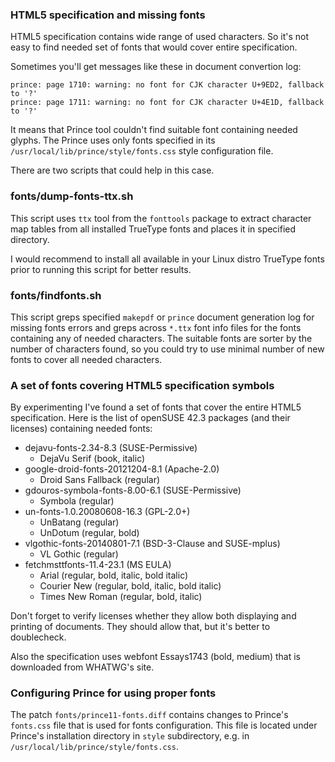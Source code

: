 ### HTML5 specification and missing fonts

HTML5 specification contains wide range of used characters. So it's not easy
to find needed set of fonts that would cover entire specification.

Sometimes you'll get messages like these in document convertion log:
```
prince: page 1710: warning: no font for CJK character U+9ED2, fallback to '?'
prince: page 1711: warning: no font for CJK character U+4E1D, fallback to '?'
```

It means that Prince tool couldn't find suitable font containing needed
glyphs. The Prince uses only fonts specified in its
`/usr/local/lib/prince/style/fonts.css` style configuration file.

There are two scripts that could help in this case.

### fonts/dump-fonts-ttx.sh

This script uses `ttx` tool from the `fonttools` package to extract character
map tables from all installed TrueType fonts and places it in specified
directory.

I would recommend to install all available in your Linux distro TrueType fonts
prior to running this script for better results.

### fonts/findfonts.sh

This script greps specified `makepdf` or `prince` document generation log
for missing fonts errors and greps across `*.ttx` font info files for the
fonts containing any of needed characters. The suitable fonts are sorter
by the number of characters found, so you could try to use minimal number
of new fonts to cover all needed characters.

### A set of fonts covering HTML5 specification symbols

By experimenting I've found a set of fonts that cover the entire HTML5
specification. Here is the list of openSUSE 42.3 packages (and their licenses)
containing needed fonts:
* dejavu-fonts-2.34-8.3 (SUSE-Permissive)
    - DejaVu Serif (book, italic)
* google-droid-fonts-20121204-8.1 (Apache-2.0)
    - Droid Sans Fallback (regular)
* gdouros-symbola-fonts-8.00-6.1 (SUSE-Permissive)
    - Symbola (regular)
* un-fonts-1.0.20080608-16.3 (GPL-2.0+)
    - UnBatang (regular)
    - UnDotum (regular, bold)
* vlgothic-fonts-20140801-7.1 (BSD-3-Clause and SUSE-mplus)
    - VL Gothic (regular)
* fetchmsttfonts-11.4-23.1 (MS EULA)
    - Arial (regular, bold, italic, bold italic)
    - Courier New (regular, bold, italic, bold italic)
    - Times New Roman (regular, bold, italic)

Don't forget to verify licenses whether they allow both displaying and
printing of documents. They should allow that, but it's better to doublecheck.

Also the specification uses webfont Essays1743 (bold, medium) that
is downloaded from WHATWG's site.

### Configuring Prince for using proper fonts

The patch `fonts/prince11-fonts.diff` contains changes to Prince's `fonts.css`
file that is used for fonts configuration. This file is located under Prince's
installation directory in `style` subdirectory, e.g. in
`/usr/local/lib/prince/style/fonts.css`.
